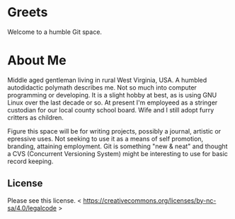 # Greets
Welcome to a humble Git space.

# About Me

Middle aged gentleman living in rural West Virginia, USA. A humbled autodidactic polymath describes me. Not so much into computer programming or developing. It is a slight hobby at best, as is using GNU Linux over the last decade or so. At present I'm employeed as a stringer custodian for our local county school board. Wife and I still adopt furry critters as children.

Figure this space will be for writing projects, possibly a journal, artistic or epressive uses. Not seeking to use it as a means of self promotion, branding, attaining employment. Git is something "new & neat" and thought a CVS (Concurrent Versioning System) might be interesting to use for basic record keeping.

## License 

Please see this license. < https://creativecommons.org/licenses/by-nc-sa/4.0/legalcode >
